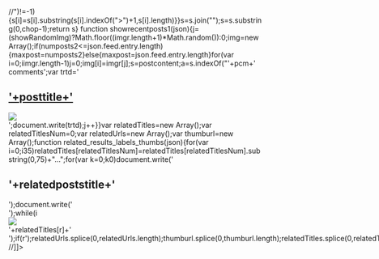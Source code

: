 //<![CDATA[
imgr=new Array();imgr[0]="http://2.bp.blogspot.com/-ex3V86fj4dQ/UrCQQa4cLsI/AAAAAAAAFdA/j2FCTmGOrog/s1600/no-thumbnail.png";showRandomImg=true;aBold=true;summaryPost=400;summaryTitle=20;numposts1=12;numposts2=4;function removeHtmlTag(strx,chop){var s=strx.split("<");for(var i=0;i<s.length;i++){if(s[i].indexOf(">")!=-1){s[i]=s[i].substring(s[i].indexOf(">")+1,s[i].length)}}s=s.join("");s=s.substring(0,chop-1);return s}
  function showrecentposts1(json){j=(showRandomImg)?Math.floor((imgr.length+1)*Math.random()):0;img=new Array();if(numposts2<=json.feed.entry.length){maxpost=numposts2}else{maxpost=json.feed.entry.length}for(var i=0;i<maxpost;i++){var entry=json.feed.entry[i];var posttitle=entry.title.$t;var pcm;var posturl;if(i==json.feed.entry.length)break;for(var k=0;k<entry.link.length;k++){if(entry.link[k].rel=='alternate'){posturl=entry.link[k].href;break}}for(var k=0;k<entry.link.length;k++){if(entry.link[k].rel=='replies'&&entry.link[k].type=='text/html'){pcm=entry.link[k].title.split(" ")[0];break}}if("content"in entry){var postcontent=entry.content.$t}else if("summary"in entry){var postcontent=entry.summary.$t}else var postcontent="";postdate=entry.published.$t;if(j>imgr.length-1)j=0;img[i]=imgr[j];s=postcontent;a=s.indexOf("<img");b=s.indexOf("src=\"",a);c=s.indexOf("\"",b+5);d=s.substr(b+5,c-b-5);if((a!=-1)&&(b!=-1)&&(c!=-1)&&(d!=""))img[i]=d;var month=[1,2,3,4,5,6,7,8,9,10,11,12];var month2=["Jan","Feb","Mar","Apr","May","Jun","Jul","Aug","Sep","Oct","Nov","Dec"];var day=postdate.split("-")[2].substring(0,2);var m=postdate.split("-")[1];var y=postdate.split("-")[0];for(var u2=0;u2<month.length;u2++){if(parseInt(m)==month[u2]){m=month2[u2];break}}var daystr=day+' '+m+' '+y;pcm='<a href="'+posturl+'">'+pcm+' comments</a>';var trtd='<div class="col_maskolis"><h2 class="posttitle"><a href="'+posturl+'">'+posttitle+'</a></h2><a href="'+posturl+'"><img class="related_img" src="'+img[i]+'"/></a><div class="clear"></div></div>';document.write(trtd);j++}}var relatedTitles=new Array();var relatedTitlesNum=0;var relatedUrls=new Array();var thumburl=new Array();function related_results_labels_thumbs(json){for(var i=0;i<json.feed.entry.length;i++){var entry=json.feed.entry[i];relatedTitles[relatedTitlesNum]=entry.title.$t;try{thumburl[relatedTitlesNum]=entry.gform_foot.url}catch(error){s=entry.content.$t;a=s.indexOf("<img");b=s.indexOf("src=\"",a);c=s.indexOf("\"",b+5);d=s.substr(b+5,c-b-5);if((a!=-1)&&(b!=-1)&&(c!=-1)&&(d!="")){thumburl[relatedTitlesNum]=d}else thumburl[relatedTitlesNum]='http://2.bp.blogspot.com/-ex3V86fj4dQ/UrCQQa4cLsI/AAAAAAAAFdA/j2FCTmGOrog/s1600/no-thumbnail.png'}if(relatedTitles[relatedTitlesNum].length>35)relatedTitles[relatedTitlesNum]=relatedTitles[relatedTitlesNum].substring(0,75)+"...";for(var k=0;k<entry.link.length;k++){if(entry.link[k].rel=='alternate'){relatedUrls[relatedTitlesNum]=entry.link[k].href;relatedTitlesNum++}}}}function removeRelatedDuplicates_thumbs(){var tmp=new Array(0);var tmp2=new Array(0);var tmp3=new Array(0);for(var i=0;i<relatedUrls.length;i++){if(!contains_thumbs(tmp,relatedUrls[i])){tmp.length+=1;tmp[tmp.length-1]=relatedUrls[i];tmp2.length+=1;tmp3.length+=1;tmp2[tmp2.length-1]=relatedTitles[i];tmp3[tmp3.length-1]=thumburl[i]}}relatedTitles=tmp2;relatedUrls=tmp;thumburl=tmp3}function contains_thumbs(a,e){for(var j=0;j<a.length;j++)if(a[j]==e)return true;return false}function printRelatedLabels_thumbs(){for(var i=0;i<relatedUrls.length;i++){if((relatedUrls[i]==currentposturl)||(!(relatedTitles[i]))){relatedUrls.splice(i,1);relatedTitles.splice(i,1);thumburl.splice(i,1);i--}}var r=Math.floor((relatedTitles.length-1)*Math.random());var i=0;if(relatedTitles.length>0)document.write('<h2>'+relatedpoststitle+'</h2>');document.write('<div style="clear: both;"/>');while(i<relatedTitles.length&&i<20&&i<maxresults){document.write('<a style="text-decoration:none;margin:0 4px 10px 0;float:left;');if(i!=0)document.write('"');else document.write('"');document.write(' href="'+relatedUrls[r]+'"><img class="related_img" src="'+thumburl[r]+'"/><br/><div id="related-title">'+relatedTitles[r]+'</div></a>');if(r<relatedTitles.length-1){r++}else{r=0}i++}document.write('</div>');relatedUrls.splice(0,relatedUrls.length);thumburl.splice(0,thumburl.length);relatedTitles.splice(0,relatedTitles.length)}
//]]>

